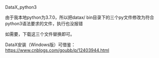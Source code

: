 DataX_python3

由于我本地python为3.7.0，所以把datax/ bin目录下的三个py文件修改为符合python3语法要求的文件，执行也没报错

如需要，下载这三个文件替换即可。

DataX安装（Windows版）可借鉴：https://www.cnblogs.com/goubb/p/12403944.html
